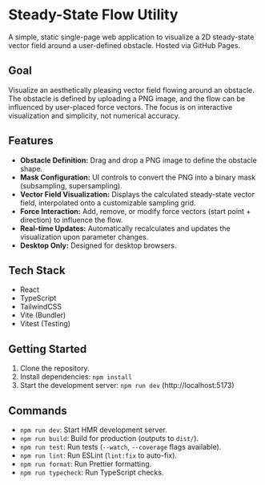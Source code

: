 # Steady-State Flow Utility

A simple, static single-page web application to visualize a 2D steady-state vector field around a user-defined obstacle. Hosted via GitHub Pages.

## Goal

Visualize an aesthetically pleasing vector field flowing around an obstacle. The obstacle is defined by uploading a PNG image, and the flow can be influenced by user-placed force vectors. The focus is on interactive visualization and simplicity, not numerical accuracy.

## Features

- **Obstacle Definition:** Drag and drop a PNG image to define the obstacle shape.
- **Mask Configuration:** UI controls to convert the PNG into a binary mask (subsampling, supersampling).
- **Vector Field Visualization:** Displays the calculated steady-state vector field, interpolated onto a customizable sampling grid.
- **Force Interaction:** Add, remove, or modify force vectors (start point + direction) to influence the flow.
- **Real-time Updates:** Automatically recalculates and updates the visualization upon parameter changes.
- **Desktop Only:** Designed for desktop browsers.

## Tech Stack

- React
- TypeScript
- TailwindCSS
- Vite (Bundler)
- Vitest (Testing)

## Getting Started

1.  Clone the repository.
2.  Install dependencies: `npm install`
3.  Start the development server: `npm run dev` (http://localhost:5173)

## Commands

- `npm run dev`: Start HMR development server.
- `npm run build`: Build for production (outputs to `dist/`).
- `npm run test`: Run tests (`--watch`, `--coverage` flags available).
- `npm run lint`: Run ESLint (`lint:fix` to auto-fix).
- `npm run format`: Run Prettier formatting.
- `npm run typecheck`: Run TypeScript checks.
